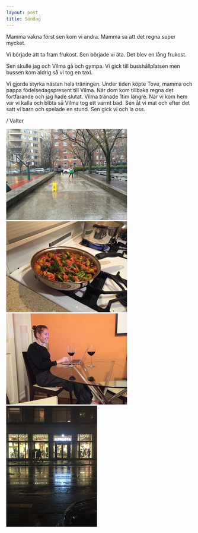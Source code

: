 ```yaml
---
layout: post
title: Söndag
---
```


Mamma vakna först sen kom vi andra. Mamma sa att det regna super mycket.

Vi började att ta fram frukost. Sen började vi äta. Det blev en lång frukost.

Sen skulle jag och Vilma gå och gympa. Vi gick till busshållplatsen men bussen
kom aldrig så vi tog en taxi.

Vi gjorde styrka nästan hela träningen. Under tiden köpte Tove, mamma och pappa
födelsedagspresent till Vilma. När dom kom tillbaka regna det fortfarande och
jag hade slutat. Vilma tränade 1tim längre. När vi kom hem var vi kalla och
blöta så Vilma tog ett varmt bad. Sen åt vi mat och efter det satt vi barn och
spelade en stund. Sen gick vi och la oss.

  / Valter

<a href="/images/2015-01-18/IMG_1607.JPG"><img src="/images/2015-01-18/thumbnails/IMG_1607.JPG" /></a>
<a href="/images/2015-01-18/IMG_1608.JPG"><img src="/images/2015-01-18/thumbnails/IMG_1608.JPG" /></a>
<a href="/images/2015-01-18/IMG_1612.JPG"><img src="/images/2015-01-18/thumbnails/IMG_1612.JPG" /></a>
<a href="/images/2015-01-18/IMG_1614.JPG"><img src="/images/2015-01-18/thumbnails/IMG_1614.JPG" /></a>
